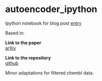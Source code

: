 # autoencoder_ipython
Ipython notebook for blog post <a href="http://chembl.blogspot.co.uk/2017/07/using-autoencoders-for-molecule.html">entry</a>

Based in:

<strong>Link to the paper</strong><br />
<a href="https://arxiv.org/abs/1610.02415">arXiv</a>

<strong>Link to the repository</strong><br />
<a href="https://github.com/maxhodak/keras-molecules">github</a>

Minor adaptations for filtered chembl data.
